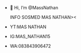 - 👋 Hi, I’m @MassNathan

  INFO SOSMED MAS NATHAN><
- YT:MAS NATHAN
- IG:MAS_NATHAN15
- WA:083843906472

<!---
MassNathan/MassNathan is a ✨ special ✨ repository because its `README.md` (this file) appears on your GitHub profile.
You can click the Preview link to take a look at your changes.
--->
